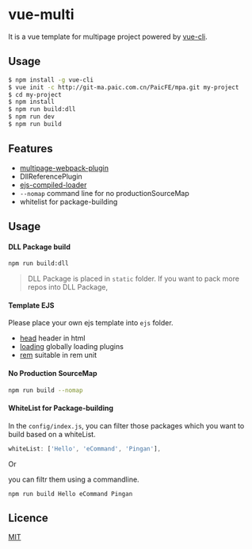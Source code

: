 # vue-multi

It is a vue template for multipage project powered by [vue-cli](https://github.com/vuejs/vue-cli).

## Usage

``` bash
$ npm install -g vue-cli
$ vue init -c http://git-ma.paic.com.cn/PaicFE/mpa.git my-project
$ cd my-project
$ npm install
$ npm run build:dll
$ npm run dev
$ npm run build
```

## Features

- [multipage-webpack-plugin](https://github.com/mutualofomaha/multipage-webpack-plugin) 
- DllReferencePlugin
- [ejs-compiled-loader](https://github.com/bazilio91/ejs-compiled-loader)
- `--nomap` command line for no productionSourceMap
- whitelist for package-building

## Usage

#### DLL Package build

```bash
npm run build:dll
```
> DLL Package is placed in `static` folder. If you want to pack more repos into DLL Package, 

#### Template EJS

Please place your own ejs template into `ejs` folder.

- [head](template/src/ejs/head.ejs) header in html
- [loading](template/src/ejs/loading.ejs) globally loading plugins  
- [rem](template/src/ejs/rem.ejs) suitable in rem unit


#### No Production SourceMap

```bash
npm run build --nomap
```

#### WhiteList for Package-building

In the `config/index.js`, you can filter those packages which you want to build based on a whiteList.

```javascript
whiteList: ['Hello', 'eCommand', 'Pingan'],
```

Or

you can filtr them using a commandline.

```
npm run build Hello eCommand Pingan
```

## Licence

[MIT](LICENSE)





